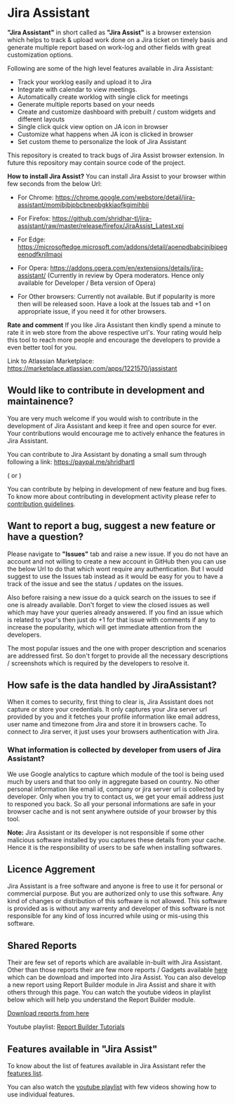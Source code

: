# Jira Assistant

**"Jira Assistant"** in short called as **"Jira Assist"** is a browser extension which helps to track & upload work done on a Jira ticket on timely basis and generate multiple report based on work-log and other fields with great customization options.

Following are some of the high level features available in Jira Assistant:  
-   Track your worklog easily and upload it to Jira
-   Integrate with calendar to view meetings.
-   Automatically create worklog with single click for meetings
-   Generate multiple reports based on your needs
-   Create and customize dashboard with prebuilt / custom widgets and different layouts
-   Single click quick view option on JA icon in browser
-   Customize what happens when JA icon is clicked in browser
-   Set custom theme to personalize the look of Jira Assistant

This repository is created to track bugs of Jira Assist browser extension. In future this repository may contain source code of the project.

**How to install Jira Assist?**
You can install Jira Assist to your browser within few seconds from the below Url:
- For Chrome: https://chrome.google.com/webstore/detail/jira-assistant/momjbjbjpbcbnepbgkkiaofkgimihbii

- For Firefox: https://github.com/shridhar-tl/jira-assistant/raw/master/release/firefox/JiraAssist_Latest.xpi

- For Edge: https://microsoftedge.microsoft.com/addons/detail/aoenpdbabcjnjbjpegeenodfknllmaoi

- For Opera: https://addons.opera.com/en/extensions/details/jira-assistant/ (Currently in review by Opera moderators. Hence only available for Developer / Beta version of Opera)

- For Other browsers: Currently not available. But if popularity is more then will be released soon. Have a look at the Issues tab and +1 on appropriate issue, if you need it for other browsers.

**Rate and comment**
If you like Jira Assistant then kindly spend a minute to rate it in web store from the above respective url's. Your rating would help this tool to reach more people and encourage the developers to provide a even better tool for you.

Link to Atlassian Marketplace: https://marketplace.atlassian.com/apps/1221570/jassistant

## Would like to contribute in development and maintainence?
You are very much welcome if you would wish to contribute in the development of Jira Assistant and keep it free and open source for ever. Your contributions would encourage me to actively enhance the features in Jira Assistant.

You can contribute to Jira Assistant by donating a small sum through following a link: https://paypal.me/shridhartl

( or )

You can contribute by helping in development of new feature and bug fixes. To know more about contributing in development activity please refer to [contribution guidelines](docs/CONTRIBUTE.md).

## Want to report a bug, suggest a new feature or have a question?
Please navigate to **"Issues"** tab and raise a new issue. If you do not have an account and not willing to create a new account in GitHub then you can use the below Url to do that which wont require any authentication. But I would suggest to use the Issues tab instead as it would be easy for you to have a track of the issue and see the status / updates on the issues.

Also before raising a new issue do a quick search on the issues to see if one is already available. Don't forget to view the closed issues as well which may have your queries already answered. If you find an issue which is related to your's then just do +1 for that issue with comments if any to increase the popularity, which will get immediate attention from the developers.

The most popular issues and the one with proper description and scenarios are addressed first. So don't forget to provide all the necessary descriptions / screenshots which is required by the developers to resolve it.

## How safe is the data handled by JiraAssistant?
When it comes to security, first thing to clear is, Jira Assistant does not capture or store your credentials. It only captures your Jira server url provided by you and it fetches your profile information like email address, user name and timezone from Jira and store it in browsers cache. To connect to Jira server, it just uses your browsers authentication with Jira.

### What information is collected by developer from users of Jira Assistant?
We use Google analytics to capture which module of the tool is being used much by users and that too only in aggregate based on country. No other personal information like email id, company or jira server url is collected by developer. Only when you try to contact us, we get your email address just to responed you back. So all your personal informations are safe in your browser cache and is not sent anywhere outside of your browser by this tool.

**Note:** Jira Assistant or its developer is not responsible if some other malicious software installed by you captures these details from your cache. Hence it is the responsibility of users to be safe when installing softwares.

## Licence Aggrement
Jira Assistant is a free software and anyone is free to use it for personal or commercial purpose. But you are authorized only to use this software. Any kind of changes or distribution of this software is not allowed. This software is provided as is without any warrenty and developer of this software is not responsible for any kind of loss incurred while using or mis-using this software.

## Shared Reports
Their are few set of reports which are available in-built with Jira Assistant. Other than those reports their are few more reports / Gadgets available [here](docs/SHARED_REPORTS.md) which can be download and imported into Jira Assist. You can also develop a new report using Report Builder module in Jira Assist and share it with others through this page. You can watch the youtube videos in playlist below which will help you understand the Report Builder module.

[Download reports from here](docs/SHARED_REPORTS.md)

Youtube playlist: [Report Builder Tutorials](https://www.youtube.com/playlist?list=PLxDBQLgpBhsB_4Q2CGsViLCvfulmVuLAL)

## Features available in "Jira Assist"
To know about the list of features available in Jira Assistant refer the [features list](docs/FEATURES.md).

You can also watch the [youtube playlist](https://www.youtube.com/watch?list=PLxDBQLgpBhsDGppYrDqARYULukk7XFJPV&v=HsWq7cT3Qq0) with few videos showing how to use individual features.

